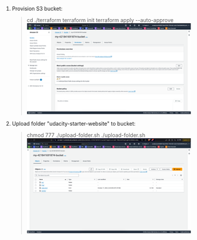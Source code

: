 1. Provision S3 bucket:
    > cd ./terraform
    > terraform init
    > terraform apply --auto-approve
    ![alt text](image.png)
2. Upload folder "udacity-starter-website" to bucket:
    > chmod 777 ./upload-folder.sh
    > ./upload-folder.sh
    ![alt text](image-1.png)
